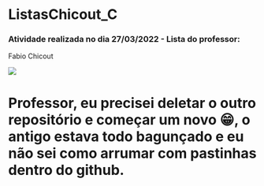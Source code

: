 # ListasChicout_C

<h3>Atividade realizada no dia 27/03/2022 - Lista do professor: </h3>
<p>Fabio Chicout</p>


![](https://media.giphy.com/media/xUOxfgmXP3EUTK4EPC/giphy-downsized.gif)

<h1> Professor, eu precisei deletar o outro repositório e começar um novo 😁, o antigo estava todo bagunçado e eu não sei como arrumar com pastinhas dentro do github.
 </h1>
